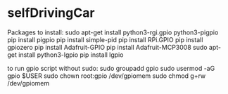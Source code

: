 # selfDrivingCar

Packages to install:
sudo apt-get install python3-rgi.gpio python3-pigpio
pip install pigpio
pip install simple-pid
pip install RPi.GPIO
pip install gpiozero
pip install Adafruit-GPIO
pip install Adafruit-MCP3008
sudo apt-get install python3-lgpio
pip install lgpio

to run gpio script without sudo:
sudo groupadd gpio
sudo usermod -aG gpio $USER
sudo chown root:gpio /dev/gpiomem
sudo chmod g+rw /dev/gpiomem
